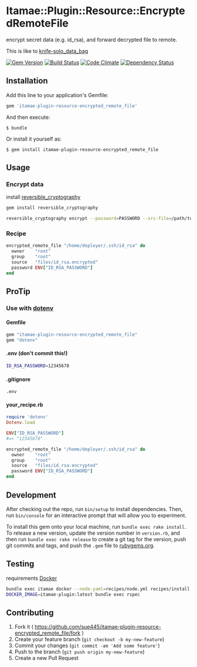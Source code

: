 # Itamae::Plugin::Resource::EncryptedRemoteFile

encrypt secret data (e.g. id_rsa), and forward decrypted file to remote.

This is like to [knife-solo_data_bag](https://github.com/thbishop/knife-solo_data_bag)

[![Gem Version](https://badge.fury.io/rb/itamae-plugin-resource-encrypted_remote_file.svg)](http://badge.fury.io/rb/itamae-plugin-resource-encrypted_remote_file)
[![Build Status](https://travis-ci.org/sue445/itamae-plugin-resource-encrypted_remote_file.svg?branch=master)](https://travis-ci.org/sue445/itamae-plugin-resource-encrypted_remote_file)
[![Code Climate](https://codeclimate.com/github/sue445/itamae-plugin-resource-encrypted_remote_file/badges/gpa.svg)](https://codeclimate.com/github/sue445/itamae-plugin-resource-encrypted_remote_file)
[![Dependency Status](https://gemnasium.com/sue445/itamae-plugin-resource-encrypted_remote_file.svg)](https://gemnasium.com/sue445/itamae-plugin-resource-encrypted_remote_file)

## Installation

Add this line to your application's Gemfile:

```ruby
gem 'itamae-plugin-resource-encrypted_remote_file'
```

And then execute:

    $ bundle

Or install it yourself as:

    $ gem install itamae-plugin-resource-encrypted_remote_file

## Usage

### Encrypt data
install [reversible_cryptography](https://github.com/mitaku/reversible_cryptography)

```sh
gem install reversible_cryptography

reversible_cryptography encrypt --password=PASSWORD --src-file=/path/to/secret_file.txt --dst-file=/pass/to/encrypted_file.txt
```

### Recipe

```ruby
encrypted_remote_file "/home/deployer/.ssh/id_rsa" do
  owner    "root"
  group    "root"
  source   "files/id_rsa.encrypted"
  password ENV["ID_RSA_PASSWORD"]
end
```

## ProTip
### Use with [dotenv](https://github.com/bkeepers/dotenv)

#### Gemfile
```ruby
gem "itamae-plugin-resource-encrypted_remote_file"
gem "dotenv"
```

#### .env (don't commit this!)
```sh
ID_RSA_PASSWORD=12345678
```

#### .gitignore
```
.env
```

#### your_recipe.rb
```ruby
require 'dotenv'
Dotenv.load

ENV["ID_RSA_PASSWORD"]
#=> "12345678"

encrypted_remote_file "/home/deployer/.ssh/id_rsa" do
  owner    "root"
  group    "root"
  source   "files/id_rsa.encrypted"
  password ENV["ID_RSA_PASSWORD"]
end
```

## Development

After checking out the repo, run `bin/setup` to install dependencies. Then, run `bin/console` for an interactive prompt that will allow you to experiment.

To install this gem onto your local machine, run `bundle exec rake install`. To release a new version, update the version number in `version.rb`, and then run `bundle exec rake release` to create a git tag for the version, push git commits and tags, and push the `.gem` file to [rubygems.org](https://rubygems.org).

## Testing
requirements [Docker](https://www.docker.com/)

```sh
bundle exec itamae docker --node-yaml=recipes/node.yml recipes/install.rb --image=centos:7 --tag itamae-plugin:latest
DOCKER_IMAGE=itamae-plugin:latest bundle exec rspec
```

## Contributing

1. Fork it ( https://github.com/sue445/itamae-plugin-resource-encrypted_remote_file/fork )
2. Create your feature branch (`git checkout -b my-new-feature`)
3. Commit your changes (`git commit -am 'Add some feature'`)
4. Push to the branch (`git push origin my-new-feature`)
5. Create a new Pull Request
